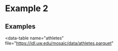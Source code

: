 # Example 2

## Examples

<script type="module" src="../../dist/static_bi.js"></script>

<div>
<data-manager>

  <data-table
    name="athletes"
    file="https://idl.uw.edu/mosaic/data/athletes.parquet"
  ></data-table>

</data-manager>

<line-chart
  table="athletes"
  dimension="nationality"
  measure="count(*)"
  limit="500"
  order_by="count(*) desc">
</line-chart>
</div>